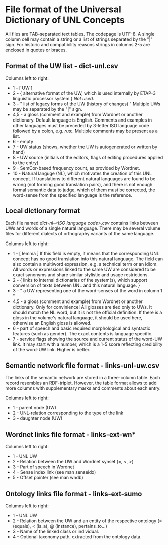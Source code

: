 File format of the Universal Dictionary of UNL Concepts 
=======================================================

All files are TAB-separated text tables. The codepage is UTF-8. 
A single column cell may contain a string or a list of strings separated by the "|" sign.
For historic and compatibility reasons strings in columns 2-5 are enclosed in quotes or braces.

Format of the UW list - dict-unl.csv
-------------------------------------

Columns left to right:
- 1 - \[ UW \]
- 2 - { alternative format of the UW, which is used internally by ETAP-3 linguistic processor system } *Not used*. 
- 3 - " list of legacy forms of the UW (history of changes) " Multiple UWs may be separated by the "|" sign.
- 4,5 - a gloss (comment and example) from Wordnet or another dictionary. Default language is English. Comments and examples in other languages must be preceded by 3-letter ISO language code followed by a colon, e.g. *rus:*. Multiple comments may be present as a list. 
- 6 - empty
- 7 - UW status (shows, whether the UW is autogenerated or written by hand) 
- 8 - UW source (initials of the editors, flags of editing procedures applied to the entry) 
- 9 - SemCor-based frequency count, as provided by Wordnet.
- 10 - Natural languge (NL), which motivates the creation of this UNL concept. If translations to different natural languages are found to be wrong (not forming good translation pairs), and there is not enough formal semantic data to judge, which of them must be corrected, the word-sense from the specified language is the reference.


Local dictionary format
-----------------------

Each file named *dict-nl-\<ISO language code\>.csv* contains links between UWs and words of a single natural language. There may be several volume files for different dialects of orthography variants of the same language.

Columns left to right:
- 1 - \[ lemma \] If this field is empty, it means that the corresponding UNL concept has no good translation into this natural language. The field can also contain a multiword expression, e.g. a technical term or an idiom. All words or expressions linked to the same UW are considered to be exact synonyms and share similar stylistic and usage restrictions.
- 2 - { links to internal dictionaries of the system(s), which support conversion of texts between UNL and this natural language. } 
- 3 - " a UW representing one of the word-senses of the word in column 1 " 
- 4,5 - a gloss (comment and example) from Wordnet or another dictionary. Only for convinience! All glosses are tied only to UWs. It should match the NL word, but it is not the official definition. If there is a gloss in the volume's natural language, it should be used here, otherwise an English gloss is allowed.
- 6 - part of speech and basic required morphological and syntactic features (such as gender). The exact contents is language specific. 
- 7 - service flags showing the source and current status of the word-UW link. It may start with a number, which is a 1-5 score reflecting credibility of the word-UW link. Higher is better.


Semantic network file format - links-unl-uw.csv
-----------------------------------------------

The links of the semantic network are stored in a three-column table. Each record resembles an RDF-triplet. However, the table format allows to add more columns with supplementary marks and comments about each entry.

Columns left to right:
- 1 - parent node (UW)
- 2 - UNL-relation corresponding to the type of the link
- 3 - daughter node (UW)


Wordnet links file format - links-ext-wn*
-----------------------------------------

Columns left to right:
- 1 - UNL UW
- 2 - Relation between the UW and Wordnet synset (=, <, >)
- 3 - Part of speech in Wordnet
- 4 - Sense index link (see man senseidx)
- 5 - Offset pointer (see man wndb)


Ontology links file format - links-ext-sumo
-------------------------------------------

Columns left to right:
- 1 - UNL UW
- 2 - Relation between the UW and an entity of the respective ontology (= (equals), < (is_a), @ (instance), pertains_to...)
- 3 - Name of the linked class or individual.
- 4 - Optional taxonomy path, extracted from the ontology data.

